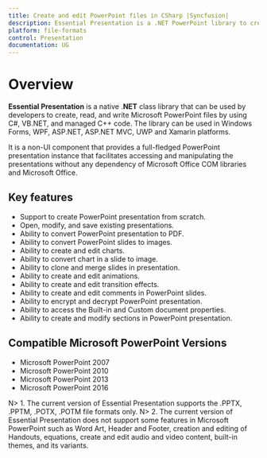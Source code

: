 ```yaml
---
title: Create and edit PowerPoint files in CSharp |Syncfusion|
description: Essential Presentation is a .NET PowerPoint library to create, read, edit, & convert PowerPoint files in WinForms, WPF, UWP, ASP.NET Core & Xamarin applications
platform: file-formats
control: Presentation
documentation: UG
---
```

# Overview

**Essential Presentation** is a native .**NET** class library that can be used by developers to create, read, and write Microsoft PowerPoint files by using C#, VB.NET, and managed C++ code. The library can be used in Windows Forms, WPF, ASP.NET, ASP.NET MVC, UWP and Xamarin platforms.

It is a non-UI component that provides a full-fledged PowerPoint presentation instance that facilitates accessing and manipulating the presentations without any dependency of Microsoft Office COM libraries and Microsoft Office.

## Key features

* Support to create PowerPoint presentation from scratch.
* Open, modify, and save existing presentations.
* Ability to convert PowerPoint presentation to PDF.
* Ability to convert PowerPoint slides to images.
* Ability to create and edit charts.
* Ability to convert chart in a slide to image.
* Ability to clone and merge slides in presentation.
* Ability to create and edit animations.
* Ability to create and edit transition effects.
* Ability to create and edit comments in PowerPoint slides.
* Ability to encrypt and decrypt PowerPoint presentation.
* Ability to access the Built-in and Custom document properties.
* Ability to create and modify sections in PowerPoint presentation.

## Compatible Microsoft PowerPoint Versions

* Microsoft PowerPoint 2007
* Microsoft PowerPoint 2010
* Microsoft PowerPoint 2013
* Microsoft PowerPoint 2016


N> 1. The current version of Essential Presentation supports the .PPTX, .PPTM, .POTX, .POTM file formats only.
N> 2. The current version of Essential Presentation does not support some features in Microsoft PowerPoint such as Word Art, Header and Footer, creation and editing of Handouts, equations, create and edit audio and video content, built-in themes, and its variants.

